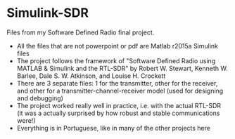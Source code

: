 # Simulink-SDR
Files from my Software Defined Radio final project. 

- All the files that are not powerpoint or pdf are Matlab r2015a Simulink files
- The project follows the framework of "Software Defined Radio using MATLAB & Simulink and the RTL-SDR" by Robert W. Stewart, Kenneth W. Barlee, Dale S. W. Atkinson, and Louise H. Crockett
- There are 3 separate files: 1 for the transmitter, other for the receiver, and other for a transmitter-channel-receiver model (used for designing and debugging)
- The project worked really well in practice, i.e. with the actual RTL-SDR (it was a actually surprised by how robust and stable communications were!)
- Everything is in Portuguese, like in many of the other projects here
